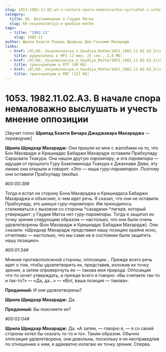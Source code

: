 ```yaml
---
slug: 1053-1982-11-02-a3-v-nachale-spora-nemalovazhno-vyslushat-i-uchest-mnenie-oppozitsii
category:
  title: 66. Воспоминания о Гаудия Матхе
  slug: 66-vospominaniya-o-gaudiya-mathe
tags:
  - title: "1982.11"
    slug: 1982-11
author: Шрила Бхакти Ракшак Шридхар Дев-Госвами Махарадж
links:
  - href: /dl/66._Vospominaniya_o_Gaudiya_Mathe/1053_1982.11.02.A3_SridharMj_V_nachale_spora_nemalovazhno_vyslushat_i_uchest_mnenie_oppozicii.mp3
    title: аудиозапись в MP3 (2 мин. 25 сек., 2,8 МБ)
  - href: /dl/66._Vospominaniya_o_Gaudiya_Mathe/1053_1982.11.02.A3_SridharMj_V_nachale_spora_nemalovazhno_vyslushat_i_uchest_mnenie_oppozicii.rtf
    title: транскрипцию в RTF (48 КБ)
  - href: /dl/66._Vospominaniya_o_Gaudiya_Mathe/1053_1982.11.02.A3_SridharMj_V_nachale_spora_nemalovazhno_vyslushat_i_uchest_mnenie_oppozicii.pdf
    title: транскрипцию в PDF (123 КБ)
---
```


# 1053. 1982.11.02.A3. В начале спора немаловажно выслушать и учесть мнение оппозиции

[Звучит голос **Шрипад Бхакти Вичара Джаджавара Махараджа** — *переводчик*]

**Шрила Шридхар Махарадж:** Они пришли ко мне с жалобами на то, что Бон Махарадж и Кришнадас Бабаджи Махарадж оставили Прабхупаду Сарасвати Тхакура. Они нашли другую *парампару*, и эта *парампара* — идущая от прошлого Гуру Бхактивинода Тхакура к Джахнави Деви, эту линию они открыли и говорят: «Это — наша *гуру-парампара*». Поэтому они оставили Прабхупаду (якобы).

*#00:00:39#*

Тогда я встал на сторону Бона Махараджа и Кришнадаса Бабаджи Махараджа и объяснил, о чем идет речь. Я сказал, что они не оставили Прабхупаду, это *шикша-гуру-парампара.* Им приходилось сталкиваться с вызовом со стороны *сахаджия-*лагеря, который утверждает: у Гаудия Матха нет *гуру-парампары.* Тогда я защитил их точку зрения следующим образом — настолько, что они были очень удовлетворены (Бон Махарадж и Кришнадас Бабаджи Махарадж). Они сказали: «Шридхар Махарадж представил нашу позицию крайне ясно, отчетливо — настолько, что мы сами не в состоянии были защитить нашу позицию».

*#00:01:34#*

Мнение противоположной стороны, оппозиции… Прежде всего речь идет о том, чтобы удовлетворить их, представив, изложив их точку зрения, а затем опровергнуть ее — такова моя природа. Оппозиция что-то хочет утверждать, и прежде всего я говорю: «Вы считаете так-то и так-то?» — «Да, да…» — «Вот, ваша позиция — такова».

**Преданный:** И они удовлетворены?

**Шрила Шридхар Махарадж:** Да.

**Преданный:** Вы поясняете ее?

*#00:02:04#*

**Шрила Шридхар Махарадж:** Да. «А затем, — говорю я, — я со своей стороны хотел бы сказать то-то и то». Таким образом. Обычно оппозиция удовлетворена, они довольны, поскольку я не несправедлив по отношению к ним, я адекватно излагаю их точку зрения. Сперва.

